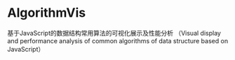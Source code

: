 # AlgorithmVis
基于JavaScript的数据结构常用算法的可视化展示及性能分析
（Visual display and performance analysis of common algorithms of data structure based on JavaScript）
